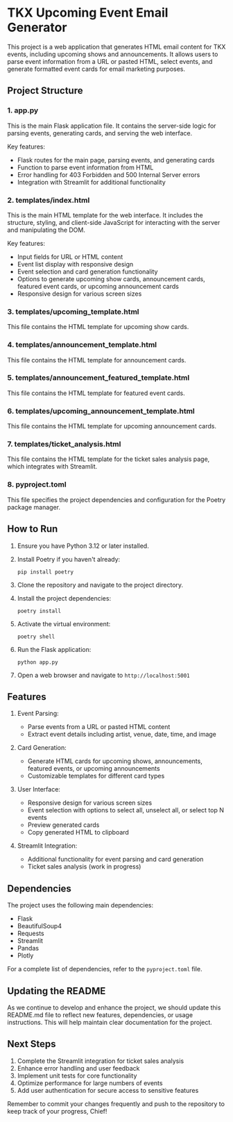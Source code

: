 # TKX Upcoming Event Email Generator

This project is a web application that generates HTML email content for TKX events, including upcoming shows and announcements. It allows users to parse event information from a URL or pasted HTML, select events, and generate formatted event cards for email marketing purposes.

## Project Structure

### 1. app.py
This is the main Flask application file. It contains the server-side logic for parsing events, generating cards, and serving the web interface.

Key features:
- Flask routes for the main page, parsing events, and generating cards
- Function to parse event information from HTML
- Error handling for 403 Forbidden and 500 Internal Server errors
- Integration with Streamlit for additional functionality

### 2. templates/index.html
This is the main HTML template for the web interface. It includes the structure, styling, and client-side JavaScript for interacting with the server and manipulating the DOM.

Key features:
- Input fields for URL or HTML content
- Event list display with responsive design
- Event selection and card generation functionality
- Options to generate upcoming show cards, announcement cards, featured event cards, or upcoming announcement cards
- Responsive design for various screen sizes

### 3. templates/upcoming_template.html
This file contains the HTML template for upcoming show cards.

### 4. templates/announcement_template.html
This file contains the HTML template for announcement cards.

### 5. templates/announcement_featured_template.html
This file contains the HTML template for featured event cards.

### 6. templates/upcoming_announcement_template.html
This file contains the HTML template for upcoming announcement cards.

### 7. templates/ticket_analysis.html
This file contains the HTML template for the ticket sales analysis page, which integrates with Streamlit.

### 8. pyproject.toml
This file specifies the project dependencies and configuration for the Poetry package manager.

## How to Run

1. Ensure you have Python 3.12 or later installed.

2. Install Poetry if you haven't already:
   ```
   pip install poetry
   ```

3. Clone the repository and navigate to the project directory.

4. Install the project dependencies:
   ```
   poetry install
   ```

5. Activate the virtual environment:
   ```
   poetry shell
   ```

6. Run the Flask application:
   ```
   python app.py
   ```

7. Open a web browser and navigate to `http://localhost:5001`

## Features

1. Event Parsing:
   - Parse events from a URL or pasted HTML content
   - Extract event details including artist, venue, date, time, and image

2. Card Generation:
   - Generate HTML cards for upcoming shows, announcements, featured events, or upcoming announcements
   - Customizable templates for different card types

3. User Interface:
   - Responsive design for various screen sizes
   - Event selection with options to select all, unselect all, or select top N events
   - Preview generated cards
   - Copy generated HTML to clipboard

4. Streamlit Integration:
   - Additional functionality for event parsing and card generation
   - Ticket sales analysis (work in progress)

## Dependencies

The project uses the following main dependencies:
- Flask
- BeautifulSoup4
- Requests
- Streamlit
- Pandas
- Plotly

For a complete list of dependencies, refer to the `pyproject.toml` file.

## Updating the README

As we continue to develop and enhance the project, we should update this README.md file to reflect new features, dependencies, or usage instructions. This will help maintain clear documentation for the project.

## Next Steps

1. Complete the Streamlit integration for ticket sales analysis
2. Enhance error handling and user feedback
3. Implement unit tests for core functionality
4. Optimize performance for large numbers of events
5. Add user authentication for secure access to sensitive features

Remember to commit your changes frequently and push to the repository to keep track of your progress, Chief!
